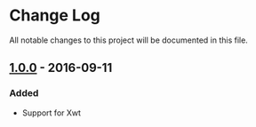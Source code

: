 # Change Log
All notable changes to this project will be documented in this file.

## [1.0.0] - 2016-09-11
### Added
- Support for Xwt

[Unreleased]: https://github.com/oxyplot/oxyplot-xwt/compare/v1.0.0...HEAD
[1.0.0]: https://github.com/oxyplot/oxyplot-xwt/compare/d475b3a...v1.0.0
